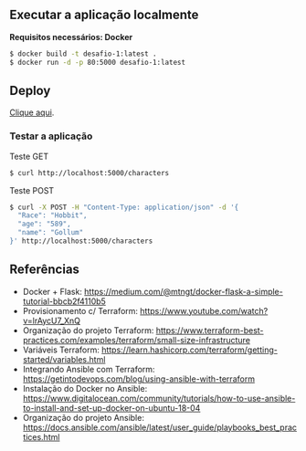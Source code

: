 ## Executar a aplicação localmente
**Requisitos necessários: Docker**

```sh
$ docker build -t desafio-1:latest .
$ docker run -d -p 80:5000 desafio-1:latest
```

## Deploy
[Clique aqui](resolucao.md).

### Testar a aplicação
Teste GET
```sh
$ curl http://localhost:5000/characters
```
Teste POST
```sh
$ curl -X POST -H "Content-Type: application/json" -d '{
  "Race": "Hobbit",
  "age": "589",
  "name": "Gollum"
}' http://localhost:5000/characters
```

## Referências
- Docker + Flask: https://medium.com/@mtngt/docker-flask-a-simple-tutorial-bbcb2f4110b5
- Provisionamento c/ Terraform: https://www.youtube.com/watch?v=lrAycU7_XnQ
- Organização do projeto Terraform: https://www.terraform-best-practices.com/examples/terraform/small-size-infrastructure
- Variáveis Terraform: https://learn.hashicorp.com/terraform/getting-started/variables.html
- Integrando Ansible com Terraform: https://getintodevops.com/blog/using-ansible-with-terraform
- Instalação do Docker no Ansible: https://www.digitalocean.com/community/tutorials/how-to-use-ansible-to-install-and-set-up-docker-on-ubuntu-18-04
- Organização do projeto Ansible: https://docs.ansible.com/ansible/latest/user_guide/playbooks_best_practices.html